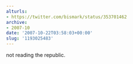 ```yaml
---
alturls:
- https://twitter.com/bismark/status/353701462
archive:
- 2007-10
date: '2007-10-22T03:58:03+00:00'
slug: '1193025483'
---
```


not reading the republic.

